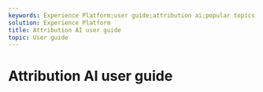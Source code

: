 ```yaml
---
keywords: Experience Platform;user guide;attribution ai;popular topics
solution: Experience Platform
title: Attribution AI user guide
topic: User guide 
---
```


# Attribution AI user guide